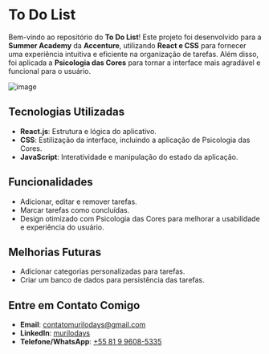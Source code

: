 # To Do List

Bem-vindo ao repositório do **To Do List**! Este projeto foi desenvolvido para a **Summer Academy** da **Accenture**, utilizando **React e CSS** para fornecer uma experiência intuitiva e eficiente na organização de tarefas. Além disso, foi aplicada a **Psicologia das Cores** para tornar a interface mais agradável e funcional para o usuário.

![image](https://github.com/user-attachments/assets/3cb56bd2-eb60-496e-95da-f66f4185d637)

## Tecnologias Utilizadas

- **React.js**: Estrutura e lógica do aplicativo.
- **CSS**: Estilização da interface, incluindo a aplicação de Psicologia das Cores.
- **JavaScript**: Interatividade e manipulação do estado da aplicação.

## Funcionalidades

- Adicionar, editar e remover tarefas.
- Marcar tarefas como concluídas.
- Design otimizado com Psicologia das Cores para melhorar a usabilidade e experiência do usuário.

## Melhorias Futuras

- Adicionar categorias personalizadas para tarefas.
- Criar um banco de dados para persistência das tarefas.

## Entre em Contato Comigo

- **Email**: contatomurilodays@gmail.com  
- **LinkedIn**: <a href="https://www.linkedin.com/in/murilodays/"> murilodays </a>
- **Telefone/WhatsApp**: <a href="https://wa.me/message/ONXRU2RSDSNEE1"> +55 81 9 9608-5335 </a>
